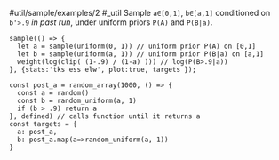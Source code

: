 #util/sample/examples/2 #_util Sample `a∈[0,1]`, `b∈[a,1]` conditioned on `b'>.9` _in past run_, under uniform priors `P(A)` and `P(B|a)`.
```js:js_input
sample(() => {
  let a = sample(uniform(0, 1)) // uniform prior P(A) on [0,1]
  let b = sample(uniform(a, 1)) // uniform prior P(B|a) on [a,1]
  weight(log(clip( (1-.9) / (1-a) ))) // log(P(B>.9|a))
}, {stats:'tks ess elw', plot:true, targets });
```
```js:js_removed
const post_a = random_array(1000, () => {
  const a = random()
  const b = random_uniform(a, 1)
  if (b > .9) return a
}, defined) // calls function until it returns a
const targets = {
  a: post_a,
  b: post_a.map(a=>random_uniform(a, 1))
}
```
